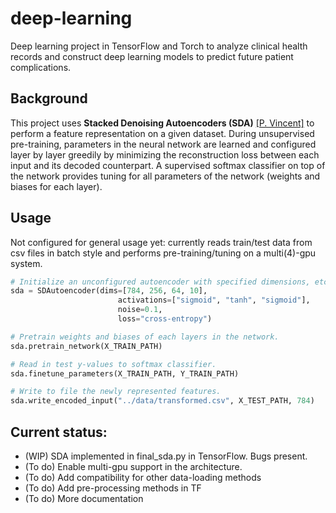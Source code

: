 # deep-learning
Deep learning project in TensorFlow and Torch to analyze clinical health records and construct deep learning models to predict future patient complications.

## Background
This project uses **Stacked Denoising Autoencoders (SDA)** [[P. Vincent]](http://jmlr.csail.mit.edu/papers/volume11/vincent10a/vincent10a.pdf) to perform a feature representation on a given dataset. During unsupervised pre-training, parameters in the neural network are learned and configured layer by layer greedily by minimizing the reconstruction loss between each input and its decoded counterpart. A supervised softmax classifier on top of the network provides tuning for all parameters of the network (weights and biases for each layer).

## Usage
Not configured for general usage yet: currently reads train/test data from csv files in batch style and performs pre-training/tuning on a multi(4)-gpu system.

```python
# Initialize an unconfigured autoencoder with specified dimensions, etc.
sda = SDAutoencoder(dims=[784, 256, 64, 10],
                        activations=["sigmoid", "tanh", "sigmoid"],
                        noise=0.1,
                        loss="cross-entropy")

# Pretrain weights and biases of each layers in the network.
sda.pretrain_network(X_TRAIN_PATH)

# Read in test y-values to softmax classifier.
sda.finetune_parameters(X_TRAIN_PATH, Y_TRAIN_PATH)

# Write to file the newly represented features.
sda.write_encoded_input("../data/transformed.csv", X_TEST_PATH, 784)
```

## Current status:
- (WIP) SDA implemented in final_sda.py in TensorFlow. Bugs present.
- (To do) Enable multi-gpu support in the architecture.
- (To do) Add compatibility for other data-loading methods
- (To do) Add pre-processing methods in TF
- (To do) More documentation
